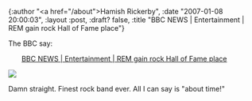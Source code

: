 {:author "<a href=\"/about\">Hamish Rickerby</a>", :date "2007-01-08 20:00:03", :layout :post, :draft? false, :title "BBC NEWS | Entertainment | REM gain rock Hall of Fame place"}

The BBC say: <p style="text-indent:20pt;"><a href="http://news.bbc.co.uk/1/hi/entertainment/6242515.stm">BBC NEWS | Entertainment | REM gain rock Hall of Fame place</a></p>
<img src="http://newsimg.bbc.co.uk/media/images/42426000/jpg/_42426931_remap203ok.jpg"></img>

<p>Damn straight.  Finest rock band ever.  All I can say is "about time!"</p>

 
